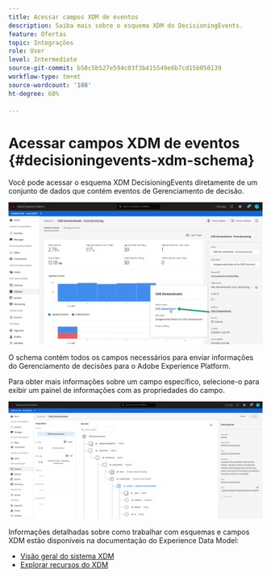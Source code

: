 ```yaml
---
title: Acessar campos XDM de eventos
description: Saiba mais sobre o esquema XDM do DecisioningEvents.
feature: Ofertas
topic: Integrações
role: User
level: Intermediate
source-git-commit: b58c5b527e594c03f3b415549e6b7cd15b050139
workflow-type: tm+mt
source-wordcount: '108'
ht-degree: 68%

---
```


# Acessar campos XDM de eventos {#decisioningevents-xdm-schema}

Você pode acessar o esquema XDM DecisioningEvents diretamente de um conjunto de dados que contém eventos de Gerenciamento de decisão.

![](../../assets/access-schema.png)

O schema contém todos os campos necessários para enviar informações do Gerenciamento de decisões para o Adobe Experience Platform.

Para obter mais informações sobre um campo específico, selecione-o para exibir um painel de informações com as propriedades do campo.

![](../../assets/schema-fields.png)

Informações detalhadas sobre como trabalhar com esquemas e campos XDM estão disponíveis na documentação do Experience Data Model:

* [Visão geral do sistema XDM](https://experienceleague.adobe.com/docs/experience-platform/xdm/home.html?lang=pt-BR)
* [Explorar recursos do XDM](https://experienceleague.adobe.com/docs/experience-platform/xdm/ui/explore.html?lang=pt-BR)
